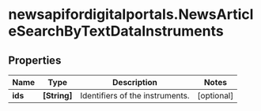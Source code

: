 # newsapifordigitalportals.NewsArticleSearchByTextDataInstruments

## Properties

Name | Type | Description | Notes
------------ | ------------- | ------------- | -------------
**ids** | **[String]** | Identifiers of the instruments. | [optional] 


